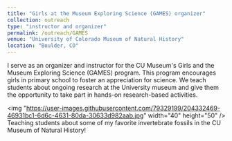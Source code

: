 ```yaml
---
title: "Girls at the Museum Exploring Science (GAMES) organizer"
collection: outreach
type: "instructor and organizer"
permalink: /outreach/GAMES
venue: "University of Colorado Museum of Natural History"
location: "Boulder, CO"
---
```


I serve as an organizer and instructor for the CU Museum's Girls and the Museum Exploring Science (GAMES) program. This program encourages
girls in primary school to foster an appreciation for science. We teach students about ongoing research at the University museum and give
them the opportunity to take part in hands-on research-based activities.

<img "https://user-images.githubusercontent.com/79329199/204332469-46931bc1-6d6c-4631-80da-30633d982aab.jpg" width="40"
     height="50" />
Teaching students about some of my favorite invertebrate fossils in the CU Museum of Natural History!
